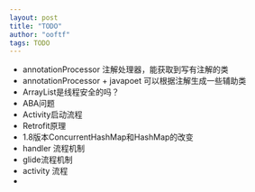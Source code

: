 ```yaml
---
layout: post
title: "TODO"
author: "ooftf"
tags: TODO
---
```


* annotationProcessor    注解处理器，能获取到写有注解的类
* annotationProcessor + javapoet  可以根据注解生成一些辅助类
* ArrayList是线程安全的吗？
* ABA问题
* Activity启动流程
* Retrofit原理
* 1.8版本ConcurrentHashMap和HashMap的改变
* handler 流程机制
* glide流程机制
* activity 流程
* 

